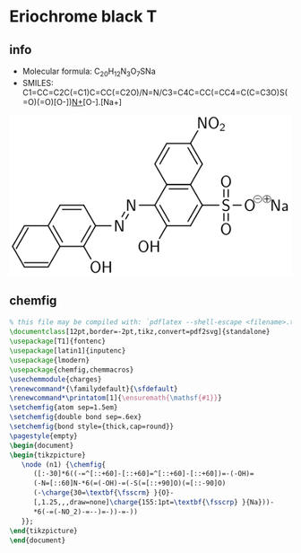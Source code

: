 # Eriochrome black T
<script type="application/ld+json">
{
  "@context":         "https://schema.org",
  "@type":            "MolecularEntity",
  "molecularFormula": "C20H12N3O7SNa",
  "smiles":           "C1=CC=C2C(=C1)C=CC(=C2O)/N=N/C3=C4C=CC(=CC4=C(C=C3O)S(=O)(=O)[O-])[N+](=O)[O-].[Na+]",
  "url":              "https://solarchemist.github.io/chemfig/EBT.html"
}
</script>

## info

* Molecular formula: C<sub>20</sub>H<sub>12</sub>N<sub>3</sub>O<sub>7</sub>SNa
* SMILES: C1=CC=C2C(=C1)C=CC(=C2O)/N=N/C3=C4C=CC(=CC4=C(C=C3O)S(=O)(=O)[O-])[N+](=O)[O-].[Na+]

![Chemical structure formula](EBT.svg)


## chemfig

```latex
% this file may be compiled with: `pdflatex --shell-escape <filename>.tex`
\documentclass[12pt,border=-2pt,tikz,convert=pdf2svg]{standalone}
\usepackage[T1]{fontenc}
\usepackage[latin1]{inputenc}
\usepackage{lmodern}
\usepackage{chemfig,chemmacros}
\usechemmodule{charges}
\renewcommand*{\familydefault}{\sfdefault}
\renewcommand*\printatom[1]{\ensuremath{\mathsf{#1}}}
\setchemfig{atom sep=1.5em}
\setchemfig{double bond sep=.6ex}
\setchemfig{bond style={thick,cap=round}}
\pagestyle{empty}
\begin{document}
\begin{tikzpicture}
   \node (n1) {\chemfig{
      ([:-30]*6((-=^[::+60]-[::+60]=^[::+60]-[::+60])=-(-OH)=
      (-N=[::60]N-*6(=(-OH)-=(-S(=[::+90]O)(=[::-90]O)
      (-\charge{30=\textbf{\fsscrm} }{O}-
      [,1.25,,,draw=none]\charge{155:1pt=\textbf{\fsscrp} }{Na}))-
      *6(-=(-NO_2)-=--)=-))-=-))
   }};
\end{tikzpicture}
\end{document}
```
